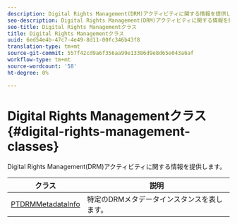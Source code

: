 ```yaml
---
description: Digital Rights Management(DRM)アクティビティに関する情報を提供します。
seo-description: Digital Rights Management(DRM)アクティビティに関する情報を提供します。
seo-title: Digital Rights Managementクラス
title: Digital Rights Managementクラス
uuid: 6ed54e4b-47c7-4e49-8d11-00fc346b43f8
translation-type: tm+mt
source-git-commit: 557f42cd9a6f356aa99e13386d9e8d65e043a6af
workflow-type: tm+mt
source-wordcount: '58'
ht-degree: 0%

---
```



# Digital Rights Managementクラス{#digital-rights-management-classes}

Digital Rights Management(DRM)アクティビティに関する情報を提供します。

| **クラス** | **説明** |
|---|---|
| [PTDRMMetadataInfo](https://help.adobe.com/en_US/primetime/api/psdk/appledoc/Classes/PTDRMMetadataInfo.html) | 特定のDRMメタデータインスタンスを表します。 |